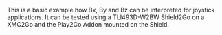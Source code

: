 This is a basic example how Bx, By and Bz can be interpreted for joystick applications.
It can be tested using a TLI493D-W2BW Shield2Go on a XMC2Go and the Play2Go Addon mounted on the Shield.